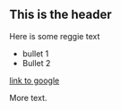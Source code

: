 ## This is the header

Here is some reggie text

* bullet 1
* Bullet 2

[link to google](https://www.google.com)

More text.
